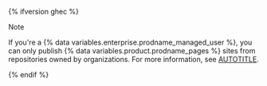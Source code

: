 {% ifversion ghec %}

> [!NOTE]
> If you're a {% data variables.enterprise.prodname_managed_user %}, you can only publish {% data variables.product.prodname_pages %} sites from repositories owned by organizations. For more information, see [AUTOTITLE](/pages/getting-started-with-github-pages/github-pages-limits#limits-for-enterprise-managed-users).

{% endif %}
